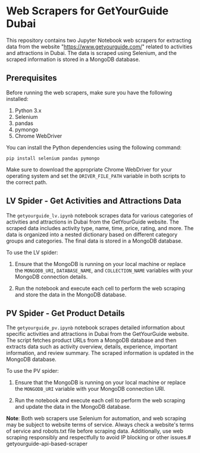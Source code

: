 # Web Scrapers for GetYourGuide Dubai

This repository contains two Jupyter Notebook web scrapers for extracting data from the website "https://www.getyourguide.com/" related to activities and attractions in Dubai. The data is scraped using Selenium, and the scraped information is stored in a MongoDB database.

## Prerequisites

Before running the web scrapers, make sure you have the following installed:

1. Python 3.x
2. Selenium
3. pandas
4. pymongo
5. Chrome WebDriver

You can install the Python dependencies using the following command:
```
pip install selenium pandas pymongo
```

Make sure to download the appropriate Chrome WebDriver for your operating system and set the `DRIVER_FILE_PATH` variable in both scripts to the correct path.

## LV Spider - Get Activities and Attractions Data

The `getyourguide_lv.ipynb` notebook scrapes data for various categories of activities and attractions in Dubai from the GetYourGuide website. The scraped data includes activity type, name, time, price, rating, and more. The data is organized into a nested dictionary based on different category groups and categories. The final data is stored in a MongoDB database.

To use the LV spider:

1. Ensure that the MongoDB is running on your local machine or replace the `MONGODB_URI`, `DATABASE_NAME`, and `COLLECTION_NAME` variables with your MongoDB connection details.

2. Run the notebook and execute each cell to perform the web scraping and store the data in the MongoDB database.

## PV Spider - Get Product Details

The `getyourguide_pv.ipynb` notebook scrapes detailed information about specific activities and attractions in Dubai from the GetYourGuide website. The script fetches product URLs from a MongoDB database and then extracts data such as activity overview, details, experience, important information, and review summary. The scraped information is updated in the MongoDB database.

To use the PV spider:

1. Ensure that the MongoDB is running on your local machine or replace the `MONGODB_URI` variable with your MongoDB connection URI.

2. Run the notebook and execute each cell to perform the web scraping and update the data in the MongoDB database.

**Note**: Both web scrapers use Selenium for automation, and web scraping may be subject to website terms of service. Always check a website's terms of service and robots.txt file before scraping data. Additionally, use web scraping responsibly and respectfully to avoid IP blocking or other issues.# getyourguide-api-based-scraper
